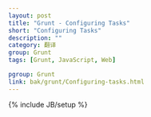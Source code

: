 ```yaml
---
layout: post
title: "Grunt - Configuring Tasks"
short: "Configuring Tasks"
description: ""
category: 翻译
group: Grunt
tags: [Grunt, JavaScript, Web]

pgroup: Grunt
link: bak/grunt/Configuring-tasks.html
---
```

{% include JB/setup %}
